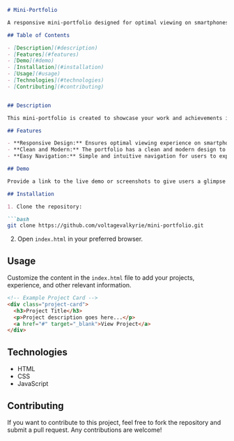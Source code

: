 

```markdown
# Mini-Portfolio

A responsive mini-portfolio designed for optimal viewing on smartphones.

## Table of Contents

- [Description](#description)
- [Features](#features)
- [Demo](#demo)
- [Installation](#installation)
- [Usage](#usage)
- [Technologies](#technologies)
- [Contributing](#contributing)


## Description

This mini-portfolio is created to showcase your work and achievements in a mobile-friendly format. It utilizes HTML, CSS, and JavaScript to provide an elegant and responsive design that looks great on smartphones.

## Features

- **Responsive Design:** Ensures optimal viewing experience on smartphones.
- **Clean and Modern:** The portfolio has a clean and modern design to showcase your projects effectively.
- **Easy Navigation:** Simple and intuitive navigation for users to explore your portfolio effortlessly.

## Demo

Provide a link to the live demo or screenshots to give users a glimpse of your mini-portfolio.

## Installation

1. Clone the repository:

```bash
git clone https://github.com/voltagevalkyrie/mini-portfolio.git
```

2. Open `index.html` in your preferred browser.

## Usage

Customize the content in the `index.html` file to add your projects, experience, and other relevant information.

```html
<!-- Example Project Card -->
<div class="project-card">
  <h3>Project Title</h3>
  <p>Project description goes here...</p>
  <a href="#" target="_blank">View Project</a>
</div>
```

## Technologies

- HTML
- CSS
- JavaScript

## Contributing

If you want to contribute to this project, feel free to fork the repository and submit a pull request. Any contributions are welcome!

